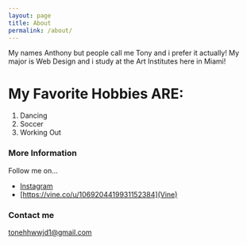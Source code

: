 ```yaml
---
layout: page
title: About
permalink: /about/
---
```


My names Anthony but people call me Tony and i prefer it actually! My major is Web Design and i study at the Art Institutes here in Miami! 
# My Favorite Hobbies ARE:
1. Dancing
2. Soccer
3. Working Out

### More Information

Follow me on...

* [Instagram](http://instagram.com/tonehh_atw/)
* [https://vine.co/u/1069204419931152384](Vine)

### Contact me

[tonehhwwjd1@gmail.com](G-Mail)
